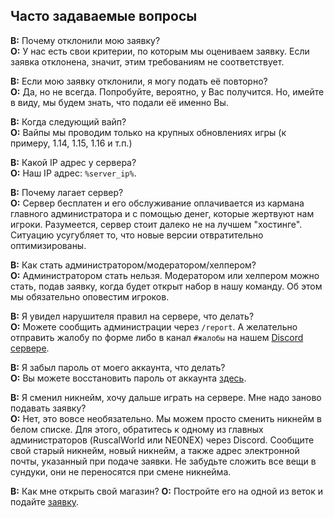 ## Часто задаваемые вопросы

**В:** Почему отклонили мою заявку?  
**О:** У нас есть свои критерии, по которым мы оцениваем заявку. Если заявка отклонена, значит, этим требованиям не соответствует.  

**В:** Если мою заявку отклонили, я могу подать её повторно?  
**О:** Да, но не всегда. Попробуйте, вероятно, у Вас получится. Но, имейте в виду, мы будем знать, что подали её именно Вы.  

**В:** Когда следующий вайп?  
**О:** Вайпы мы проводим только на крупных обновлениях игры (к примеру, 1.14, 1.15, 1.16 и т.п.)  

**В:** Какой IP адрес у сервера?  
**О:** Наш IP адрес: `%server_ip%`.   

**В:** Почему лагает сервер?  
**О:** Сервер бесплатен и его обслуживание оплачивается из кармана главного администратора и с 
помощью денег, которые жертвуют нам игроки. Разумеется, сервер стоит далеко не на лучшем "хостинге". Ситуацию усугубляет то, что новые версии отвратительно оптимизированы.  

**В:** Как стать администратором/модератором/хелпером?  
**О:** Администратором стать нельзя. Модератором или хелпером можно стать, подав заявку, когда будет открыт набор в нашу команду. Об этом мы обязательно оповестим игроков.  

**В:** Я увидел нарушителя правил на сервере, что делать?  
**О:** Можете сообщить администрации через `/report`. А желательно отправить жалобу по форме либо в канал `#жалобы` на нашем [Discord сервере](%discord_server%).  

**В:** Я забыл пароль от моего аккаунта, что делать?  
**О:** Вы можете восстановить пароль от аккаунта [здесь](https://bortexel.ru/recovery).  

**В:** Я сменил никнейм, хочу дальше играть на сервере. Мне надо заново подавать заявку?  
**О:** Нет, это вовсе необязательно. Мы можем просто сменить никнейм в белом списке. Для этого, обратитесь к одному из главных администраторов (RuscalWorld или NE0NEX) через Discord. Сообщите свой старый никнейм, новый никнейм, а также адрес электронной почты, указанный при подаче заявки. Не забудьте сложить все вещи в сундуки, они не переносятся при смене никнейма.

**В:** Как мне открыть свой магазин?
**О:** Постройте его на одной из веток и подайте [заявку](https://bort.su/VQxmZ).
